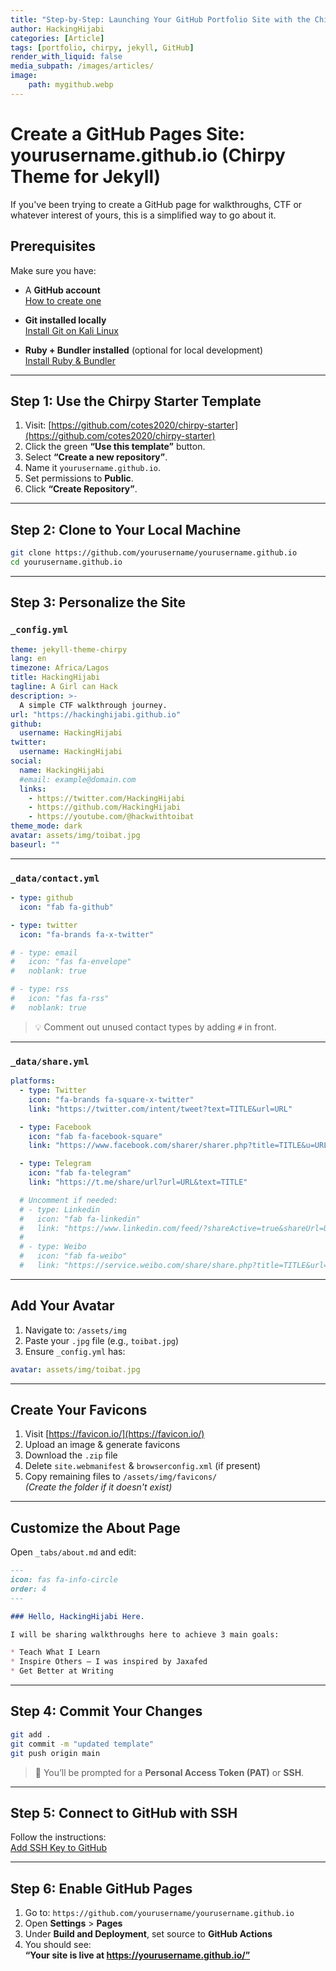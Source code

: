 ```yaml
---
title: "Step-by-Step: Launching Your GitHub Portfolio Site with the Chirpy Jekyll Theme"
author: HackingHijabi
categories: [Article]
tags: [portfolio, chirpy, jekyll, GitHub]
render_with_liquid: false
media_subpath: /images/articles/
image:
	path: mygithub.webp
---
```


# Create a GitHub Pages Site: yourusername.github.io (Chirpy Theme for Jekyll)
If you've been trying to create a GitHub page for walkthroughs, CTF or whatever interest of yours, this is a simplified way to go about it.

## Prerequisites

Make sure you have:

- A **GitHub account**  
  [How to create one](https://docs.github.com/en/get-started/start-your-journey/creating-an-account-on-github)

- **Git installed locally**  
  [Install Git on Kali Linux](https://www.geeksforgeeks.org/linux-unix/how-to-install-git-on-kali-linux/)

- **Ruby + Bundler installed** (optional for local development)  
  [Install Ruby & Bundler](https://www.geeksforgeeks.org/how-to-install-ruby-bundler-on-linux/)

---

## Step 1: Use the Chirpy Starter Template

1. Visit: [https://github.com/cotes2020/chirpy-starter](https://github.com/cotes2020/chirpy-starter)
2. Click the green **“Use this template”** button.
3. Select **“Create a new repository”**.
4. Name it `yourusername.github.io`.
5. Set permissions to **Public**.
6. Click **“Create Repository”**.

---

## Step 2: Clone to Your Local Machine

```bash
git clone https://github.com/yourusername/yourusername.github.io
cd yourusername.github.io
```

---

## Step 3: Personalize the Site

### `_config.yml`

```yaml
theme: jekyll-theme-chirpy
lang: en
timezone: Africa/Lagos
title: HackingHijabi
tagline: A Girl can Hack
description: >-
  A simple CTF walkthrough journey.
url: "https://hackinghijabi.github.io"
github:
  username: HackingHijabi
twitter:
  username: HackingHijabi
social:
  name: HackingHijabi
  #email: example@domain.com
  links:
    - https://twitter.com/HackingHijabi
    - https://github.com/HackingHijabi
    - https://youtube.com/@hackwithtoibat
theme_mode: dark
avatar: assets/img/toibat.jpg
baseurl: ""
```

---

### `_data/contact.yml`

```yaml
- type: github
  icon: "fab fa-github"

- type: twitter
  icon: "fa-brands fa-x-twitter"

# - type: email
#   icon: "fas fa-envelope"
#   noblank: true

# - type: rss
#   icon: "fas fa-rss"
#   noblank: true
```

> 💡 Comment out unused contact types by adding `#` in front.

---

### `_data/share.yml`

```yaml
platforms:
  - type: Twitter
    icon: "fa-brands fa-square-x-twitter"
    link: "https://twitter.com/intent/tweet?text=TITLE&url=URL"

  - type: Facebook
    icon: "fab fa-facebook-square"
    link: "https://www.facebook.com/sharer/sharer.php?title=TITLE&u=URL"

  - type: Telegram
    icon: "fab fa-telegram"
    link: "https://t.me/share/url?url=URL&text=TITLE"

  # Uncomment if needed:
  # - type: Linkedin
  #   icon: "fab fa-linkedin"
  #   link: "https://www.linkedin.com/feed/?shareActive=true&shareUrl=URL"
  #
  # - type: Weibo
  #   icon: "fab fa-weibo"
  #   link: "https://service.weibo.com/share/share.php?title=TITLE&url=URL"
```

---

## Add Your Avatar

1. Navigate to: `/assets/img`
2. Paste your `.jpg` file (e.g., `toibat.jpg`)
3. Ensure `_config.yml` has:

```yaml
avatar: assets/img/toibat.jpg
```

---

## Create Your Favicons

1. Visit [https://favicon.io/](https://favicon.io/)
2. Upload an image & generate favicons
3. Download the `.zip` file
4. Delete `site.webmanifest` & `browserconfig.xml` (if present)
5. Copy remaining files to `/assets/img/favicons/`  
   *(Create the folder if it doesn't exist)*

---

## Customize the About Page

Open `_tabs/about.md` and edit:

```markdown
---
icon: fas fa-info-circle
order: 4
---

### Hello, HackingHijabi Here.

I will be sharing walkthroughs here to achieve 3 main goals:

* Teach What I Learn  
* Inspire Others — I was inspired by Jaxafed  
* Get Better at Writing
```

---

## Step 4: Commit Your Changes

```bash
git add .
git commit -m "updated template"
git push origin main
```

> 🔐 You’ll be prompted for a **Personal Access Token (PAT)** or **SSH**.

---

## Step 5: Connect to GitHub with SSH

Follow the instructions:  
[Add SSH Key to GitHub](https://www.geeksforgeeks.org/git/how-to-add-ssh-key-to-your-github-account/)

---

## Step 6: Enable GitHub Pages

1. Go to: `https://github.com/yourusername/yourusername.github.io`
2. Open **Settings** > **Pages**
3. Under **Build and Deployment**, set source to **GitHub Actions**
4. You should see:  
   **“Your site is live at https://yourusername.github.io/”**
